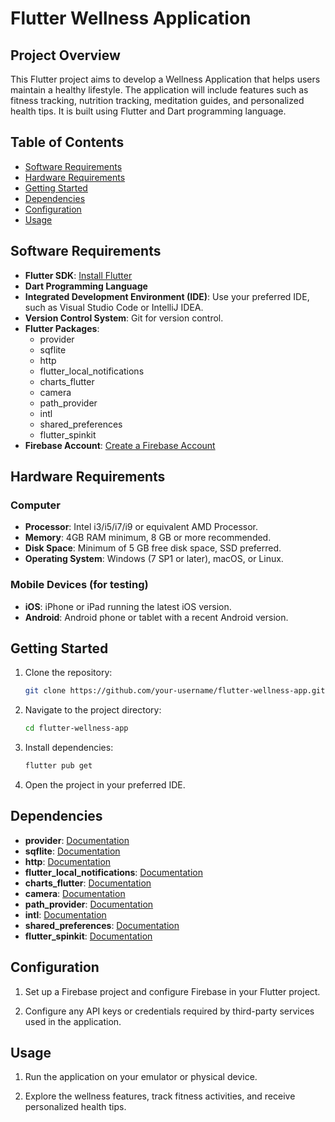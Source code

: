 # Flutter Wellness Application

## Project Overview

This Flutter project aims to develop a Wellness Application that helps users maintain a healthy lifestyle. The application will include features such as fitness tracking, nutrition tracking, meditation guides, and personalized health tips. It is built using Flutter and Dart programming language.

## Table of Contents

- [Software Requirements](#software-requirements)
- [Hardware Requirements](#hardware-requirements)
- [Getting Started](#getting-started)
- [Dependencies](#dependencies)
- [Configuration](#configuration)
- [Usage](#usage)

## Software Requirements

- **Flutter SDK**: [Install Flutter](https://flutter.dev/docs/get-started/install)
- **Dart Programming Language**
- **Integrated Development Environment (IDE)**: Use your preferred IDE, such as Visual Studio Code or IntelliJ IDEA.
- **Version Control System**: Git for version control.
- **Flutter Packages**:
  - provider
  - sqflite
  - http
  - flutter_local_notifications
  - charts_flutter
  - camera
  - path_provider
  - intl
  - shared_preferences
  - flutter_spinkit
- **Firebase Account**: [Create a Firebase Account](https://firebase.google.com/)

## Hardware Requirements

### Computer

- **Processor**: Intel i3/i5/i7/i9 or equivalent AMD Processor.
- **Memory**: 4GB RAM minimum, 8 GB or more recommended.
- **Disk Space**: Minimum of 5 GB free disk space, SSD preferred.
- **Operating System**: Windows (7 SP1 or later), macOS, or Linux.

### Mobile Devices (for testing)

- **iOS**: iPhone or iPad running the latest iOS version.
- **Android**: Android phone or tablet with a recent Android version.

## Getting Started

1. Clone the repository:

   ```bash
   git clone https://github.com/your-username/flutter-wellness-app.git
   ```

2. Navigate to the project directory:

   ```bash
   cd flutter-wellness-app
   ```

3. Install dependencies:

   ```bash
   flutter pub get
   ```

4. Open the project in your preferred IDE.

## Dependencies

- **provider**: [Documentation](https://pub.dev/packages/provider)
- **sqflite**: [Documentation](https://pub.dev/packages/sqflite)
- **http**: [Documentation](https://pub.dev/packages/http)
- **flutter_local_notifications**: [Documentation](https://pub.dev/packages/flutter_local_notifications)
- **charts_flutter**: [Documentation](https://pub.dev/packages/charts_flutter)
- **camera**: [Documentation](https://pub.dev/packages/camera)
- **path_provider**: [Documentation](https://pub.dev/packages/path_provider)
- **intl**: [Documentation](https://pub.dev/packages/intl)
- **shared_preferences**: [Documentation](https://pub.dev/packages/shared_preferences)
- **flutter_spinkit**: [Documentation](https://pub.dev/packages/flutter_spinkit)

## Configuration

1. Set up a Firebase project and configure Firebase in your Flutter project.

2. Configure any API keys or credentials required by third-party services used in the application.

## Usage

1. Run the application on your emulator or physical device.

2. Explore the wellness features, track fitness activities, and receive personalized health tips.
